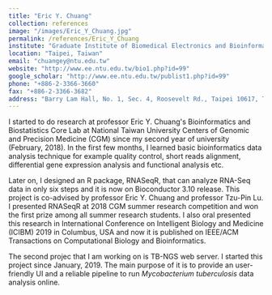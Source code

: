 ```yaml
---
title: "Eric Y. Chuang"
collection: references
image: "/images/Eric_Y_Chuang.jpg"
permalink: /references/Eric_Y_Chuang
institute: "Graduate Institute of Biomedical Electronics and Bioinformatics, National Taiwan University"
location: "Taipei, Taiwan"
email: "chuangey@ntu.edu.tw"
website: "http://www.ee.ntu.edu.tw/bio1.php?id=99"
google_scholar: "http://www.ee.ntu.edu.tw/publist1.php?id=99"
phone: "+886-2-3366-3660"
fax: "+886-2-3366-3682"
address: "Barry Lam Hall, No. 1, Sec. 4, Roosevelt Rd., Taipei 10617, TAIWAN"
---
```


I started to do research at professor Eric Y. Chuang's Bioinformatics and Biostatistics Core Lab at National Taiwan University Centers of Genomic and Precision Medicine (CGM) since my second year of university (February, 2018). In the first few months, I learned basic bioinformatics data analysis technique for example quality control, short reads alignment, differential gene expression analysis and functional analysis etc.


Later on, I designed an R package, RNASeqR, that can analyze RNA-Seq data in only six steps and it is now on Bioconductor 3.10 release. This project is co-advised by professor Eric Y. Chuang and professor Tzu-Pin Lu. I presented RNASeqR at 2018 CGM summer research competition and won the first prize among all summer research students. I also oral presented this research in International Conference on Intelligent Biology and Medicine (ICIBM) 2019 in Columbus, USA and now it is published on IEEE/ACM Transactions on Computational Biology and Bioinformatics.


The second projec that I am working on is TB-NGS web server. I started this project since January, 2019. The main purpose of it is to provide an user-friendly UI and a reliable pipeline to run <i>Mycobacterium tuberculosis</i> data analysis online.
